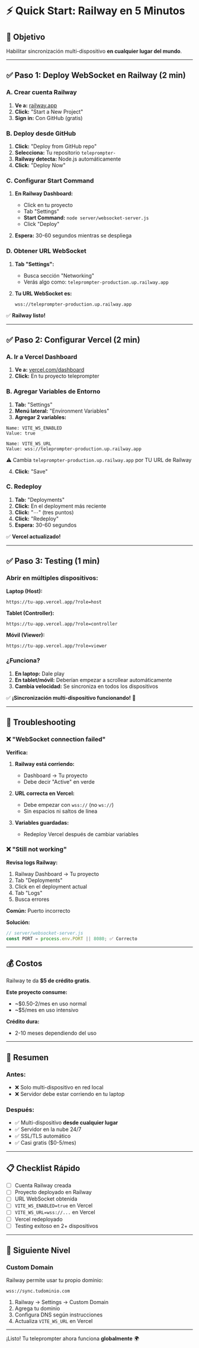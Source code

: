 # ⚡ Quick Start: Railway en 5 Minutos

## 🎯 Objetivo

Habilitar sincronización multi-dispositivo **en cualquier lugar del mundo**.

---

## ✅ Paso 1: Deploy WebSocket en Railway (2 min)

### A. Crear cuenta Railway

1. **Ve a:** [railway.app](https://railway.app)
2. **Click:** "Start a New Project"
3. **Sign in:** Con GitHub (gratis)

### B. Deploy desde GitHub

1. **Click:** "Deploy from GitHub repo"
2. **Selecciona:** Tu repositorio `teleprompter-`
3. **Railway detecta:** Node.js automáticamente
4. **Click:** "Deploy Now"

### C. Configurar Start Command

1. **En Railway Dashboard:**
   - Click en tu proyecto
   - Tab "Settings"
   - **Start Command:** `node server/websocket-server.js`
   - Click "Deploy"

2. **Espera:** 30-60 segundos mientras se despliega

### D. Obtener URL WebSocket

1. **Tab "Settings":**
   - Busca sección "Networking"
   - Verás algo como: `teleprompter-production.up.railway.app`

2. **Tu URL WebSocket es:**
   ```
   wss://teleprompter-production.up.railway.app
   ```

✅ **Railway listo!**

---

## ✅ Paso 2: Configurar Vercel (2 min)

### A. Ir a Vercel Dashboard

1. **Ve a:** [vercel.com/dashboard](https://vercel.com/dashboard)
2. **Click:** En tu proyecto teleprompter

### B. Agregar Variables de Entorno

1. **Tab:** "Settings"
2. **Menú lateral:** "Environment Variables"
3. **Agregar 2 variables:**

```
Name: VITE_WS_ENABLED
Value: true
```

```
Name: VITE_WS_URL
Value: wss://teleprompter-production.up.railway.app
```

⚠️ Cambia `teleprompter-production.up.railway.app` por TU URL de Railway

4. **Click:** "Save"

### C. Redeploy

1. **Tab:** "Deployments"
2. **Click:** En el deployment más reciente
3. **Click:** "⋯" (tres puntos)
4. **Click:** "Redeploy"
5. **Espera:** 30-60 segundos

✅ **Vercel actualizado!**

---

## ✅ Paso 3: Testing (1 min)

### Abrir en múltiples dispositivos:

**Laptop (Host):**
```
https://tu-app.vercel.app/?role=host
```

**Tablet (Controller):**
```
https://tu-app.vercel.app/?role=controller
```

**Móvil (Viewer):**
```
https://tu-app.vercel.app/?role=viewer
```

### ¿Funciona?

1. **En laptop:** Dale play
2. **En tablet/móvil:** Deberían empezar a scrollear automáticamente
3. **Cambia velocidad:** Se sincroniza en todos los dispositivos

✅ **¡Sincronización multi-dispositivo funcionando!** 🎉

---

## 🐛 Troubleshooting

### ❌ "WebSocket connection failed"

**Verifica:**

1. **Railway está corriendo:**
   - Dashboard → Tu proyecto
   - Debe decir "Active" en verde

2. **URL correcta en Vercel:**
   - Debe empezar con `wss://` (no `ws://`)
   - Sin espacios ni saltos de línea

3. **Variables guardadas:**
   - Redeploy Vercel después de cambiar variables

### ❌ "Still not working"

**Revisa logs Railway:**

1. Railway Dashboard → Tu proyecto
2. Tab "Deployments"
3. Click en el deployment actual
4. Tab "Logs"
5. Busca errores

**Común:** Puerto incorrecto

**Solución:**
```javascript
// server/websocket-server.js
const PORT = process.env.PORT || 8080; ✅ Correcto
```

---

## 💰 Costos

Railway te da **$5 de crédito gratis**.

**Este proyecto consume:**
- ~$0.50-2/mes en uso normal
- ~$5/mes en uso intensivo

**Crédito dura:**
- 2-10 meses dependiendo del uso

---

## 🎯 Resumen

### Antes:
- ❌ Solo multi-dispositivo en red local
- ❌ Servidor debe estar corriendo en tu laptop

### Después:
- ✅ Multi-dispositivo **desde cualquier lugar**
- ✅ Servidor en la nube 24/7
- ✅ SSL/TLS automático
- ✅ Casi gratis ($0-5/mes)

---

## 📋 Checklist Rápido

- [ ] Cuenta Railway creada
- [ ] Proyecto deployado en Railway
- [ ] URL WebSocket obtenida
- [ ] `VITE_WS_ENABLED=true` en Vercel
- [ ] `VITE_WS_URL=wss://...` en Vercel
- [ ] Vercel redeployado
- [ ] Testing exitoso en 2+ dispositivos

---

## 🚀 Siguiente Nivel

### Custom Domain

Railway permite usar tu propio dominio:

```
wss://sync.tudominio.com
```

1. Railway → Settings → Custom Domain
2. Agrega tu dominio
3. Configura DNS según instrucciones
4. Actualiza `VITE_WS_URL` en Vercel

---

¡Listo! Tu teleprompter ahora funciona **globalmente** 🌍
